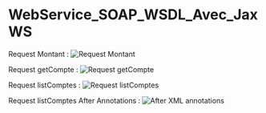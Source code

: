 # WebService_SOAP_WSDL_Avec_JaxWS

Request Montant :
![Request Montant](https://user-images.githubusercontent.com/86847138/198662723-7ef1b60b-800a-4406-90eb-a6dc06e2c5b1.PNG)

Request getCompte :
![Request getCompte](https://user-images.githubusercontent.com/86847138/198663021-6eca1f9f-5ef5-466c-a2b6-7d5506e839ea.PNG)

Request listComptes :
![Request listComptes](https://user-images.githubusercontent.com/86847138/198663178-3b52c382-c582-4b6f-a006-f107ad4ebb98.PNG)

Request listComptes After Annotations : 
![After XML annotations](https://user-images.githubusercontent.com/86847138/198663471-a0172753-633f-432f-accf-9594d6bb38d8.PNG)
